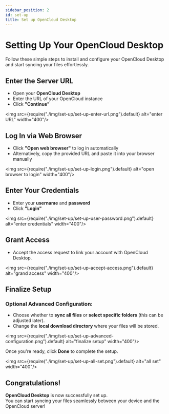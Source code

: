 ```yaml
---
sidebar_position: 2
id: set-up
title: Set up OpenCloud Desktop
---
```


# Setting Up Your OpenCloud Desktop

Follow these simple steps to install and configure your OpenCloud Desktop and start syncing your files effortlessly.

## Enter the Server URL

- Open your **OpenCloud Desktop**
- Enter the URL of your OpenCloud instance
- Click **"Continue"**

<img src={require("./img/set-up/set-up-enter-url.png").default} alt="enter URL" width="400"/>

## Log In via Web Browser

- Click **"Open web browser"** to log in automatically
- Alternatively, copy the provided URL and paste it into your browser manually

<img src={require("./img/set-up/set-up-login.png").default} alt="open browser to login" width="400"/>

## Enter Your Credentials

- Enter your **username** and **password**
- Click **"Login"**

<img src={require("./img/set-up/set-up-user-password.png").default} alt="enter credentials" width="400"/>

## Grant Access

- Accept the access request to link your account with OpenCloud Desktop.

<img src={require("./img/set-up/set-up-accept-access.png").default} alt="grand access" width="400"/>

## Finalize Setup

### Optional Advanced Configuration:

- Choose whether to **sync all files** or **select specific folders** (this can be adjusted later).
- Change the **local download directory** where your files will be stored.

<img src={require("./img/set-up/set-up-advanced-configuration.png").default} alt="finalize setup" width="400"/>

Once you're ready, click **Done** to complete the setup.

<img src={require("./img/set-up/set-up-all-set.png").default} alt="all set" width="400"/>

## Congratulations!

**OpenCloud Desktop** is now successfully set up.  
You can start syncing your files seamlessly between your device and the OpenCloud server!
